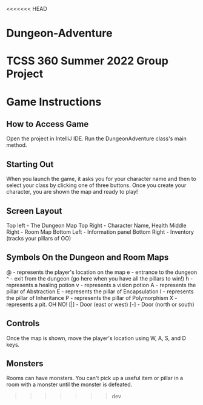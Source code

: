<<<<<<< HEAD
# Dungeon-Adventure
TCSS 360 Summer 2022 Group Project
=======
# Game Instructions

## How to Access Game
Open the project in IntelliJ IDE. Run the DungeonAdventure class's main method.

## Starting Out
When you launch the game, it asks you for your character name and then to select your class by clicking one of three buttons. Once you create your character, you are shown the map and ready to play!

## Screen Layout
Top left - The Dungeon Map
Top Right - Character Name, Health
Middle Right - Room Map
Bottom Left - Information panel
Bottom Right - Inventory (tracks your pillars of OO)

## Symbols On the Dungeon and Room Maps
@ - represents the player's location on the map
e - entrance to the dungeon
^ - exit from the dungeon (go here when you have all the pillars to win!)
h - represents a healing potion
v - represents a vision potion
A - represents the pillar of Abstraction
E - represents the pillar of Encapsulation
I - represents the pillar of Inheritance
P - represents the pillar of Polymorphism
X - represents a pit. OH NO!
[|] - Door (east or west)
[-] - Door (north or south)

## Controls
Once the map is shown, move the player's location using W, A, S, and D keys.

## Monsters
Rooms can have monsters. You can't pick up a useful item or pillar in a room with a monster until the monster is defeated.
>>>>>>> dev

